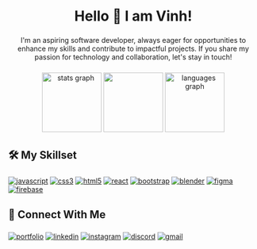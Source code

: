 <h1 align="center">Hello 👋 I am Vinh!</h1>

###

<p align="center">I'm an aspiring software developer, always eager for opportunities to enhance my skills and contribute to impactful projects. If you share my passion for technology and collaboration, let's stay in touch!</p>

###

<div align="center">
  <img src="https://github-readme-stats.vercel.app/api?username=v-iinh&hide_title=false&hide_rank=false&show_icons=true&include_all_commits=false&count_private=true&disable_animations=false&theme=dracula&locale=en&hide_border=false&order=1" height="120" alt="stats graph"/>
  <img src="https://github-readme-streak-stats.herokuapp.com/?user=v-iinh&theme=dracula&hide_border=false" height="120 alt="v-iinh"/>
  <img src="https://github-readme-stats.vercel.app/api/top-langs?username=v-iinh&locale=en&hide_title=false&layout=compact&card_width=320&langs_count=5&theme=dracula&hide_border=false&order=2" height="120" alt="languages graph"/>
</div>

###

<h2 align="left">🛠️ My Skillset</h2>

###

<div align="left">

  [![javascript](https://img.shields.io/badge/javascript-f7df1e?style=for-the-badge&logo=javascript&logoColor=black)]()
  [![css3](https://img.shields.io/badge/css3-264de4?style=for-the-badge&logo=css3&logoColor=white)]()
  [![html5](https://img.shields.io/badge/html5-f06529?style=for-the-badge&logo=html5&logoColor=white)]()
  [![react](https://img.shields.io/badge/react-61DBFB?style=for-the-badge&logo=react&logoColor=black)]()
  [![bootstrap](https://img.shields.io/badge/bootstrap-563d7c?style=for-the-badge&logo=bootstrap&logoColor=white)]()
  [![blender](https://img.shields.io/badge/blender-ea7600?style=for-the-badge&logo=blender&logoColor=white)]()
  [![figma](https://img.shields.io/badge/figma-0acf83?style=for-the-badge&logo=figma&logoColor=white)]()
  [![firebase](https://img.shields.io/badge/firebase-FFA000?style=for-the-badge&logo=firebase&logoColor=white)]()

###

<h2 align="left">👀 Connect With Me</h2>

###

[![portfolio](https://img.shields.io/badge/my_portfolio-0bceaf?style=for-the-badge&logo=ko-fi&logoColor=white)](https://vtran.org/)
[![linkedin](https://img.shields.io/badge/linkedin-0A66C2?style=for-the-badge&logo=linkedin&logoColor=white)](https://www.linkedin.com/in/viinh/)
[![instagram](https://img.shields.io/badge/instagram-d62976?style=for-the-badge&logo=instagram&logoColor=white)](https://www.instagram.com/v_iinh/)
[![discord](https://img.shields.io/badge/discord-5865F2?style=for-the-badge&logo=discord&logoColor=white)](https://discord.com/users/838192515458138172)
[![gmail](https://img.shields.io/badge/Email-c71610?style=for-the-badge&logo=gmail&logoColor=white)](mailto:officiallyvt@gmail.com)

###
